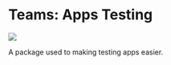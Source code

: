 <!-- Copyright (c) Microsoft Corporation. All rights reserved.-->
<!-- Licensed under the MIT License.-->

# Teams: Apps Testing

<a href="https://microsoft.github.io/teams-ai" target="_blank">
    <img src="https://img.shields.io/badge/📖 Getting Started-blue?style=for-the-badge" />
</a>

A package used to making testing apps easier.